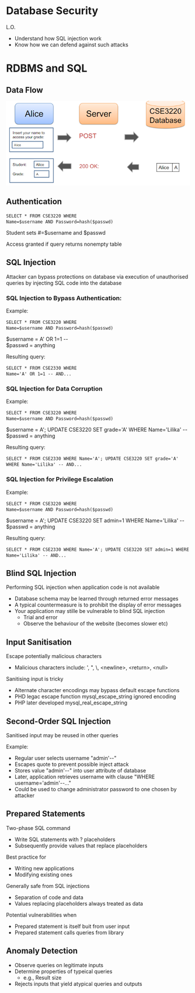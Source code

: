 # Database Security

L.O.
- Understand how SQL injection work
- Know how we can defend against such attacks

# RDBMS and SQL
## Data Flow
![alt text](image-11.png)

## Authentication
```
SELECT * FROM CSE3220 WHERE
Name=$username AND Password=hash($passwd)
```
Student sets #=$username and $passwd

Access granted if query returns nonempty table

## SQL Injection
Attacker can bypass protections on database via execution of unauthorised queries by injecting SQL code into the database

### SQL Injection to Bypass Authentication:
Example:
```
SELECT * FROM CSE3220 WHERE
Name=$username AND Password=hash($passwd)
```

$username = A' OR 1=1 --<br>
$passwd = anything

Resulting query:
```
SELECT * FROM CSE2330 WHERE
Name='A' OR 1=1 -- AND...
```

### SQL Injection for Data Corruption
Example:
```
SELECT * FROM CSE3220 WHERE
Name=$username AND Password=hash($passwd)
```

$username = A'; UPDATE CSE3220 SET grade='A' WHERE Name='Lilika' --<br>
$passwd = anything

Resulting query:
```
SELECT * FROM CSE2330 WHERE Name='A'; UPDATE CSE3220 SET grade='A' WHERE Name='Lilika' -- AND...
```

### SQL Injection for Privilege Escalation
Example:
```
SELECT * FROM CSE3220 WHERE
Name=$username AND Password=hash($passwd)
```

$username = A'; UPDATE CSE3220 SET admin=1 WHERE Name='Lilika' --<br>
$passwd = anything

Resulting query:
```
SELECT * FROM CSE2330 WHERE Name='A'; UPDATE CSE3220 SET admin=1 WHERE Name='Lilika' -- AND...
```

## Blind SQL Injection
Performing SQL injection when application code is not available

- Database schema may be learned through returned error messages
- A typical countermeasure is to prohibit the display of error messages
- Your application may stille be vulnerable to blind SQL injection
    - Trial and error
    - Observe the behaviour of the website (becomes slower etc)


## Input Sanitisation
Escape potentially malicious characters
- Malicious characters include: ', ", \\, \<newline>, \<return>, \<null>

Sanitising input is tricky
- Alternate character encodings may bypass default escape functions 
- PHD legac escape function mysql_escape_string ignored encoding
- PHP later developed mysql_real_escape_string


## Second-Order SQL Injection
Sanitised input may be reused in other queries

Example:
- Regular user selects username "admin'--"
- Escapes quote to prevent possible inject attack
- Stores value "admin'--" into user attribute of database
- Later, application retrieves username with clause "WHERE username='admin'--..."
- Could be used to change administrator password to one chosen by attacker


## Prepared Statements
Two-phase SQL command
- Write SQL statements with ? placeholders
- Subsequently provide values that replace placeholders

Best practice for
- Writing new applications
- Modifying existing ones

Generally safe from SQL injections
- Separation of code and data
- Values replacing placeholders always treated as data

Potential vulnerabilities when
- Prepared statement is itself buit from user input
- Prepared statement calls queries from library


## Anomaly Detection
- Observe queries on legitimate inputs
- Determine properties of typeical queries
    - e.g., Result size
- Rejects inputs that yield atypical queries and outputs